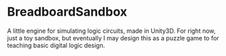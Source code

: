BreadboardSandbox
=================

A little engine for simulating logic circuits, made in Unity3D. For right now, just a toy sandbox, but eventually I may design this as a puzzle game to for teaching basic digital logic design.